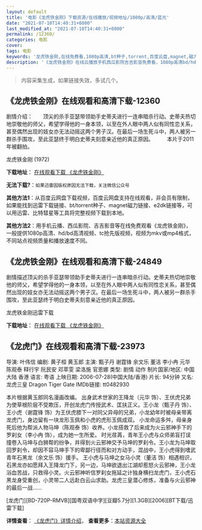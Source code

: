 ```yaml
---
layout: default
title: '电影《龙虎铁金刚》下载资源/在线播放/视频地址/1080p/高清/蓝光'
date: "2021-07-10T14:40:31+0800"
last_modified_at: "2021-07-10T14:40:31+0800"
permalink: /12360/
categories: 电影
cover:
tags: 电影
keywords: '龙虎铁金刚,在线免费看,1080p高清,bt种子,torrent,百度云盘,magnet,磁力链,迅雷下载资源'
description: '《龙虎铁金刚》在线云播放手机西瓜影院吉吉影音免费看，1080p高清bd/hd未删减完整版和tc抢先枪版，mkv/mp4格式，附带bt/torrent种子、magnet/磁力链、百度云盘、网盘资源迅雷下载链接'
---
```


>内容采集生成，如果链接失效，多试几个。


## 《龙虎铁金刚》在线观看和高清下载-12360

剧情介绍：　　顶尖的杀手亚瑟带领助手史蒂夫进行一连串暗杀行动。史蒂夫热切地崇敬他的师父，希望学得他的一身本领，以至在外人眼中两人似有同性恋关系，甚至偶然出现的妓女亦无法动摇这两个男子汉。在最后一场生死斗中，两人被另一群杀手围攻，至此亚瑟终于明白史蒂夫刻意亲近他的真正原因。  　　本片于2011年被翻拍。


龙虎铁金刚 (1972)

**下载地址**： [在线观看下载 《龙虎铁金刚》](https://www.btbtdy.me/btdy/dy7010.html) 


**无法下载?**：`如果迅雷因版权原因无法下载，关注微信公众号 `

**其他方法1**：从百度云网盘下载视频，百度云网盘支持在线观看，非会员有限制，如果能找到迅雷下载链接、bt/torrent种子、magnet磁力链接、e2dk链接等，可以用迅雷、比特彗星等工具将完整视频下载到本地。

**其他方法2**：用手机云播、西瓜影院、吉吉影音等在线免费观看《龙虎铁金刚》，一般提供1080p高清、hd/bd高清视频、tc抢先版视频，视频为mkv或mp4格式，不同站点视频质量和播放速度不同。


## 《龙虎铁金刚》在线观看和高清下载-24849

剧情描述顶尖的杀手亚瑟带领助手史蒂夫进行一连串暗杀行动。史蒂夫热切地崇敬他的师父，希望学得他的一身本领，以至在外人眼中两人似有同性恋关系，甚至偶然出现的妓女亦无法动摇这两个男子汉。在最后一场生死斗中，两人被另一群杀手围攻，至此亚瑟终于明白史蒂夫刻意亲近他的真正原因。


龙虎铁金刚迅雷下载

**下载地址**： [在线观看下载 《龙虎铁金刚》](https://www.993dy.com//vod-detail-id-23327.html) 


## 《龙虎门》在线观看和高清下载-23973

导演: 叶伟信 编剧: 黄子桓 黄玉郎 主演: 甄子丹 谢霆锋 余文乐 董洁 李小冉 元华 陈观泰 释行宇 阮民安 邓萃雯 梁洛施 官恩娜 类型: 剧情 动作 制片国家/地区: 中国大陆 香港 语言: 粤语 上映日期: 2006-07-28(中国大陆/香港) 片长: 94分钟 又名: 龙虎三皇 Dragon Tiger Gate IMDb链接: tt0482930

本片根据黄玉郎同名漫画改编。 出身武术世家的王降龙（元华 饰）、王伏虎兄弟为使草根阶层不受欺压，开创龙虎门传授武术、匡扶正义。王小龙（甄子丹 饰）、王小虎（谢霆锋 饰）为王伏虎膝下一对同父异母的兄弟，小龙幼年时被母亲带离龙虎门，身边留有一块龙形玉佩和小虎的虎形玉佩成双。 小龙命运多舛，母亲身死后他为帮派人物马坤（陈观泰 饰）收养。小龙搭救了后来成为火云邪神手下的罗刹女（李小冉 饰），成为她一生所爱。 时光荏苒，青年王小虎与众师弟盲打误撞卷入马坤与白狮帮的纷争，并得到火云邪神交予马坤的罗刹令。王小龙为马坤取回罗刹令，却因不容马坤手下的卑鄙行径而和对方动手，混战中，王小虎得到嗜武青年石黑龙（余文乐 饰）援手。 王小虎与马坤之女马小灵（董洁 饰）相遇相识，石黑龙亦如愿拜入王降龙门下，另一边，马坤欲退出江湖却惹怒火云邪神，王小龙浴血苦战，只救得小灵。火云邪神听信罗刹女拖延之计独身横扫龙虎门，王小虎石黑龙身受重创，小灵带二人远赴白云山求助。龙虎三皇潜心修炼，准备与火云邪神的最后一战……


[龙虎门][BD-720P-RMVB][国粤双语中字][豆瓣5.7分][1.3GB][2006][BT下载/迅雷下载]

**详情查看**： [《龙虎门》详情介绍](/movie/23973/)， **查看更多**：[本站资源大全](/movie/t/all/)

